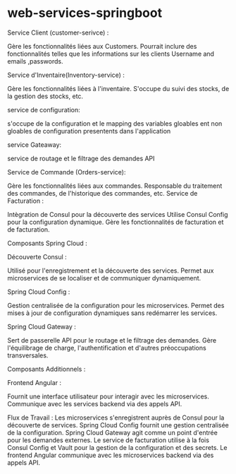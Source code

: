 # web-services-springboot
Service Client (customer-serivce) :

Gère les fonctionnalités liées aux Customers.
Pourrait inclure des fonctionnalités telles que les informations sur les clients Username and emails ,passwords.

Service d'Inventaire(Inventory-service) :

Gère les fonctionnalités liées à l'inventaire.
S'occupe du suivi des stocks, de la gestion des stocks, etc.

service de configuration:

s'occupe de la configuration et le mapping des variables gloables ent non gloables de configuration presentents  dans l'application

service Gateaway:

service de routage et le filtrage des demandes API

Service de Commande (Orders-service):

Gère les fonctionnalités liées aux commandes.
Responsable du traitement des commandes, de l'historique des commandes, etc.
Service de Facturation :

Intègration de Consul pour la découverte des services
Utilise Consul Config pour la configuration dynamique.
Gère les fonctionnalités de facturation et de facturation.


Composants Spring Cloud :

Découverte Consul :

Utilisé pour l'enregistrement et la découverte des services.
Permet aux microservices de se localiser et de communiquer dynamiquement.

Spring Cloud Config :

Gestion centralisée de la configuration pour les microservices.
Permet des mises à jour de configuration dynamiques sans redémarrer les services.

Spring Cloud Gateway :

Sert de passerelle API pour le routage et le filtrage des demandes.
Gère l'équilibrage de charge, l'authentification et d'autres préoccupations transversales.

Composants Additionnels :

Frontend Angular :

Fournit une interface utilisateur pour interagir avec les microservices.
Communique avec les services backend via des appels API.


Flux de Travail :
Les microservices s'enregistrent auprès de Consul pour la découverte de services.
Spring Cloud Config fournit une gestion centralisée de la configuration.
Spring Cloud Gateway agit comme un point d'entrée pour les demandes externes.
Le service de facturation utilise à la fois Consul Config et Vault pour la gestion de la configuration et des secrets.
Le frontend Angular communique avec les microservices backend via des appels API.
